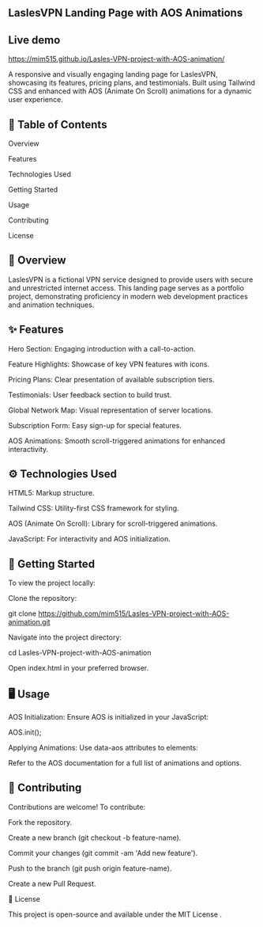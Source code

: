 ## LaslesVPN Landing Page with AOS Animations

## Live demo
https://mim515.github.io/Lasles-VPN-project-with-AOS-animation/


A responsive and visually engaging landing page for LaslesVPN, showcasing its features, pricing plans, and testimonials. Built using Tailwind CSS and enhanced with AOS (Animate On Scroll) animations for a dynamic user experience.

## 📌 Table of Contents

Overview

Features

Technologies Used

Getting Started

Usage

Contributing

License

## 🧭 Overview

LaslesVPN is a fictional VPN service designed to provide users with secure and unrestricted internet access. This landing page serves as a portfolio project, demonstrating proficiency in modern web development practices and animation techniques.

## ✨ Features

Hero Section: Engaging introduction with a call-to-action.

Feature Highlights: Showcase of key VPN features with icons.

Pricing Plans: Clear presentation of available subscription tiers.

Testimonials: User feedback section to build trust.

Global Network Map: Visual representation of server locations.

Subscription Form: Easy sign-up for special features.

AOS Animations: Smooth scroll-triggered animations for enhanced interactivity.

## ⚙️ Technologies Used

HTML5: Markup structure.

Tailwind CSS: Utility-first CSS framework for styling.

AOS (Animate On Scroll): Library for scroll-triggered animations.

JavaScript: For interactivity and AOS initialization.

## 🚀 Getting Started

To view the project locally:

Clone the repository:

git clone https://github.com/mim515/Lasles-VPN-project-with-AOS-animation.git


Navigate into the project directory:

cd Lasles-VPN-project-with-AOS-animation


Open index.html in your preferred browser.

## 🖥️ Usage

AOS Initialization: Ensure AOS is initialized in your JavaScript:

AOS.init();


Applying Animations: Use data-aos attributes to elements:

<div data-aos="fade-up">
  <!-- Content here -->
</div>


Refer to the AOS documentation
 for a full list of animations and options.

## 🤝 Contributing

Contributions are welcome! To contribute:

Fork the repository.

Create a new branch (git checkout -b feature-name).

Commit your changes (git commit -am 'Add new feature').

Push to the branch (git push origin feature-name).

Create a new Pull Request.

📄 License

This project is open-source and available under the MIT License
.
